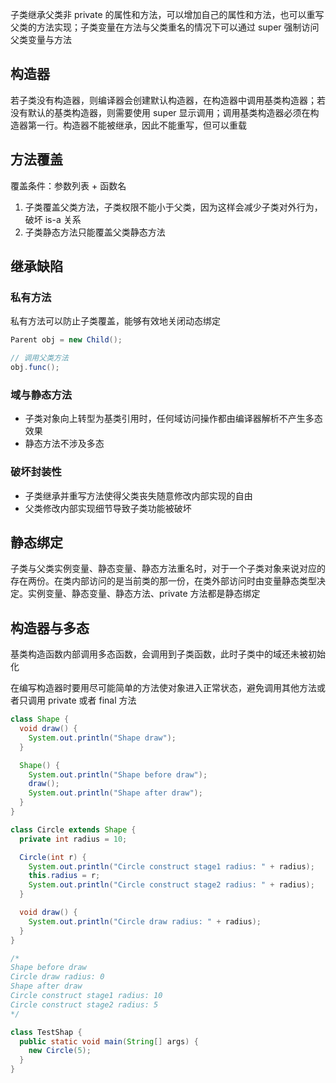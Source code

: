 子类继承父类非 private 的属性和方法，可以增加自己的属性和方法，也可以重写父类的方法实现；子类变量在方法与父类重名的情况下可以通过 super 强制访问父类变量与方法

## 构造器

若子类没有构造器，则编译器会创建默认构造器，在构造器中调用基类构造器；若没有默认的基类构造器，则需要使用 super 显示调用；调用基类构造器必须在构造器第一行。构造器不能被继承，因此不能重写，但可以重载

## 方法覆盖

覆盖条件：参数列表 + 函数名

1. 子类覆盖父类方法，子类权限不能小于父类，因为这样会减少子类对外行为，破坏 is-a 关系
2. 子类静态方法只能覆盖父类静态方法

## 继承缺陷

### 私有方法

私有方法可以防止子类覆盖，能够有效地关闭动态绑定

```java
Parent obj = new Child();

// 调用父类方法
obj.func();
```

### 域与静态方法

- 子类对象向上转型为基类引用时，任何域访问操作都由编译器解析不产生多态效果
- 静态方法不涉及多态

### 破坏封装性

- 子类继承并重写方法使得父类丧失随意修改内部实现的自由
- 父类修改内部实现细节导致子类功能被破坏

## 静态绑定

子类与父类实例变量、静态变量、静态方法重名时，对于一个子类对象来说对应的存在两份。在类内部访问的是当前类的那一份，在类外部访问时由变量静态类型决定。实例变量、静态变量、静态方法、private 方法都是静态绑定

## 构造器与多态

基类构造函数内部调用多态函数，会调用到子类函数，此时子类中的域还未被初始化

在编写构造器时要用尽可能简单的方法使对象进入正常状态，避免调用其他方法或者只调用 private 或者 final 方法

```java
class Shape {
  void draw() {
    System.out.println("Shape draw");
  }

  Shape() {
    System.out.println("Shape before draw");
    draw();
    System.out.println("Shape after draw");
  }
}

class Circle extends Shape {
  private int radius = 10;

  Circle(int r) {
    System.out.println("Circle construct stage1 radius: " + radius);
    this.radius = r;
    System.out.println("Circle construct stage2 radius: " + radius);
  }

  void draw() {
    System.out.println("Circle draw radius: " + radius);
  }
}
```

```java
/*
Shape before draw
Circle draw radius: 0
Shape after draw
Circle construct stage1 radius: 10
Circle construct stage2 radius: 5
*/

class TestShap {
  public static void main(String[] args) {
    new Circle(5);
  }
}
```